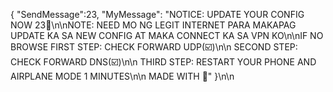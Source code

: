 { "SendMessage":23, "MyMessage": "NOTICE: UPDATE YOUR CONFIG NOW  23💚\n\nNOTE: NEED MO NG LEGIT INTERNET PARA MAKAPAG UPDATE KA SA NEW CONFIG AT MAKA CONNECT KA SA VPN KO\n\nIF NO BROWSE FIRST STEP: CHECK FORWARD UDP(☑️)\n\n SECOND STEP: CHECK FORWARD DNS(☑️)\n\n THIRD STEP: RESTART YOUR PHONE AND AIRPLANE MODE 1 MINUTES\n\n MADE WITH 💚" }\n\n
